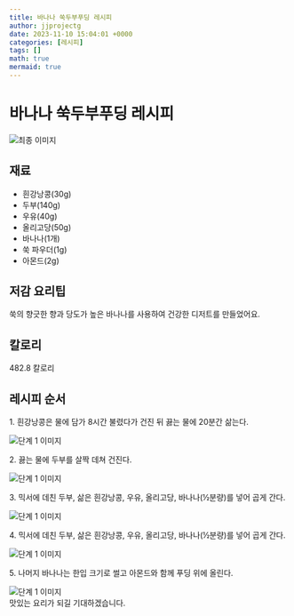 ```yaml
---
title: 바나나 쑥두부푸딩 레시피
author: jjprojectg
date: 2023-11-10 15:04:01 +0000
categories: [레시피]
tags: []
math: true
mermaid: true
---
```

<meta name="og:type" content="website"/>
<meta charset="UTF-8"/>
<div class="header">
  <h1>바나나 쑥두부푸딩 레시피</h1>
</div>

<div class="container my-4">
  <div class="row">
    <div class="col-12 col-md-6">
      <div class="recipe-image">
        <img src="http://www.foodsafetykorea.go.kr/uploadimg/20221208/20221208043901_1670485141626.jpg" class="step-image" alt="최종 이미지"/>
      </div>
    </div>
    <div class="col-12 col-md-6">
      <div class="ingredients">
        <h2>재료</h2>
        <ul class="card">
          <li> 흰강낭콩(30g) </li>
          <li>  두부(140g) </li>
          <li>  우유(40g) </li>
          <li>  올리고당(50g) </li>
          <li>  바나나(1개) </li>
          <li>  쑥 파우더(1g) </li>
          <li>  아몬드(2g) </li>
</ul>
      </div>
    </div>
    <div class="col-12 col-md-6">
      <div class="ingredients">
        <h2>저감 요리팁</h2>
        <div class="card"> 
          <p>
            쑥의 향긋한 향과 당도가 높은 바나나를 사용하여 건강한 디저트를 만들었어요.
          </p>
        </div>
      </div>
      <div class="ingredients">
        <h2>칼로리</h2>
        <div class="card"> 
          <p>
            482.8 칼로리
          </p>
        </div>
      </div>
    </div>
  </div>

  <h2 class="my-4">레시피 순서</h2>
  <div class="card recipe-card">
    <div class="card-body recipe-step">
      <p class="card-text step-description">1. 흰강낭콩은 물에 담가 8시간 불렸다가 건진 뒤 끓는 물에 20분간 삶는다.</p>
      <img src="http://www.foodsafetykorea.go.kr/uploadimg/20210310/20210310023424_1615354464242.jpg" alt="단계 1 이미지" class="step-image"/>
    </div>
  </div>
  <div class="card recipe-card">
    <div class="card-body recipe-step">
      <p class="card-text step-description">2. 끓는 물에 두부를 살짝 데쳐 건진다.</p>
      <img src="http://www.foodsafetykorea.go.kr/uploadimg/20210310/20210310023436_1615354476045.jpg" alt="단계 1 이미지" class="step-image"/>
    </div>
  </div>
  <div class="card recipe-card">
    <div class="card-body recipe-step">
      <p class="card-text step-description">3. 믹서에 데친 두부, 삶은 흰강낭콩, 우유, 올리고당, 바나나(½분량)를 넣어 곱게 간다.</p>
      <img src="http://www.foodsafetykorea.go.kr/uploadimg/20210310/20210310023448_1615354488178.jpg" alt="단계 1 이미지" class="step-image"/>
    </div>
  </div>
  <div class="card recipe-card">
    <div class="card-body recipe-step">
      <p class="card-text step-description">4. 믹서에 데친 두부, 삶은 흰강낭콩, 우유, 올리고당, 바나나(½분량)를 넣어 곱게 간다.</p>
      <img src="http://www.foodsafetykorea.go.kr/uploadimg/20210310/20210310023503_1615354503575.jpg" alt="단계 1 이미지" class="step-image"/>
    </div>
  </div>
  <div class="card recipe-card">
    <div class="card-body recipe-step">
      <p class="card-text step-description">5. 나머지 바나나는 한입 크기로 썰고 아몬드와 함께 푸딩 위에 올린다.</p>
      <img src="http://www.foodsafetykorea.go.kr/uploadimg/20210310/20210310023517_1615354517259.jpg" alt="단계 1 이미지" class="step-image"/>
    </div>
  </div>

</div>
맛있는 요리가 되길 기대하겠습니다.
